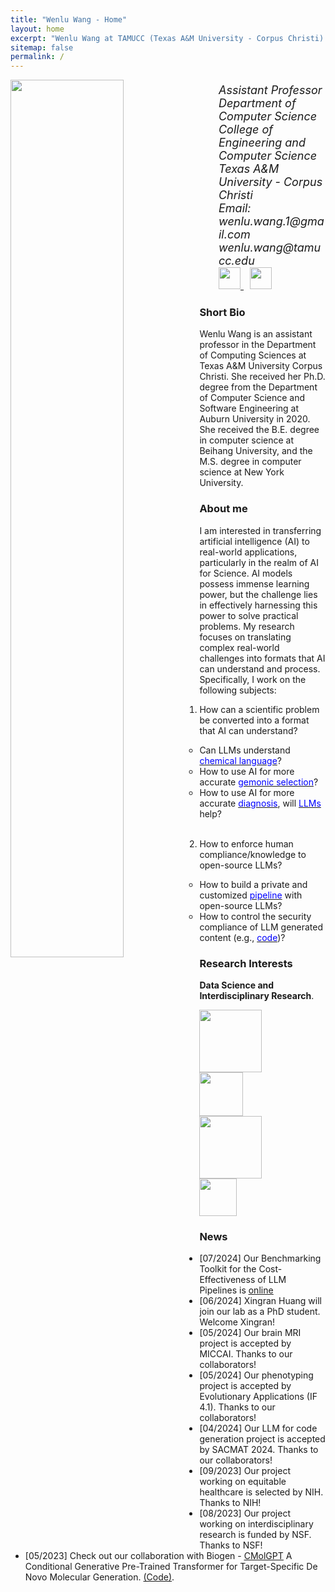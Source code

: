 ```yaml
---
title: "Wenlu Wang - Home"
layout: home
excerpt: "Wenlu Wang at TAMUCC (Texas A&M University - Corpus Christi)."
sitemap: false
permalink: /
---
```

<div class="col-sm-4 clearfix">
  <img src="{{ site.url }}{{ site.baseurl }}/images/wenlu1.jpg" class="img-responsive" width="60%" style="float: left" />
</div>
<div class="col-sm-8 clearfix" style="margin-top:20px; font-size:18px;">
<ul style="overflow: hidden">
<i>Assistant Professor<br>
Department of Computer Science<br>
College of Engineering and Computer Science<br>
Texas A&M University - Corpus Christi<br>
Email: wenlu.wang.1@gmail.com  wenlu.wang@tamucc.edu<br>
<a href="https://scholar.google.com/citations?user=YPVtn-UAAAAJ&hl=en">
        <img src="{{ site.url }}{{ site.baseurl }}/images/gscholar.png" style="width: 35px; box-shadow: none">
</a>&nbsp;
<a href="https://wenlu-w.github.io/lab/"><img src="{{ site.url }}{{ site.baseurl }}/images/aiii.png" style="width: 35px; box-shadow: none"></a>&nbsp;
</i>
<br>
</ul>
</div>


### Short Bio
Wenlu Wang is an assistant professor in the Department of Computing Sciences at Texas A&M University Corpus Christi. She received her Ph.D. degree from the Department of Computer Science and Software Engineering at Auburn University in 2020. She received the B.E. degree in computer science at Beihang University, and the M.S. degree in computer science at New York University.

### About me
I am interested in transferring artificial intelligence (AI) to real-world applications, particularly in the realm of AI for Science. AI models possess immense learning power, but the challenge lies in effectively harnessing this power to solve practical problems. My research focuses on translating complex real-world challenges into formats that AI can understand and process. Specifically, I work on the following subjects:


1. How can a scientific problem be converted into a format that AI can understand?

    - Can LLMs understand [<span style="color:blue">chemical language</span>](https://www.mdpi.com/1420-3049/28/11/4430)?
    - How to use AI for more accurate [<span style="color:blue">gemonic selection</span>](https://wenlu-w.github.io/project/2021/09/01/sequential.html)?
    - How to use AI for more accurate [<span style="color:blue">diagnosis</span>](https://arxiv.org/abs/2405.13190), will [<span style="color:blue">LLMs</span>](https://arxiv.org/pdf/2407.12797) help?   
    <br>
    
2. How to enforce human compliance/knowledge to open-source LLMs?

    - How to build a private and customized [<span style="color:blue">pipeline</span>](https://arxiv.org/pdf/2407.12797) with open-source LLMs?
    - How to control the security compliance of LLM generated content (e.g., [<span style="color:blue">code</span>](https://dl.acm.org/doi/abs/10.1145/3649158.3657032))?

### Research Interests
<b>Data Science and Interdisciplinary Research</b>.

<left><figure class="fourth">
  <img src="{{ site.url }}{{ site.baseurl }}/images/nsf.jpg" style="width: 100px; box-shadow: none">
  <img src="{{ site.url }}{{ site.baseurl }}/images/nih.png" style="width: 70px; box-shadow: none">
  <img src="{{ site.url }}{{ site.baseurl }}/images/sbir.png" style="width: 100px; box-shadow: none">
  <img src="{{ site.url }}{{ site.baseurl }}/images/aws.png" style="width: 60px; box-shadow: none">
</figure></left>



### News
- [07/2024] Our Benchmarking Toolkit for the Cost-Effectiveness of LLM Pipelines is <ins>[online](https://arxiv.org/abs/2407.12797)</ins>
- [06/2024] Xingran Huang will join our lab as a PhD student. Welcome Xingran!
- [05/2024] Our brain MRI project is accepted by MICCAI. Thanks to our collaborators!
- [05/2024] Our phenotyping project is accepted by Evolutionary Applications (IF 4.1). Thanks to our collaborators!
- [04/2024] Our LLM for code generation project is accepted by SACMAT 2024. Thanks to our collaborators!
- [09/2023] Our project working on equitable healthcare is selected by NIH. Thanks to NIH!
- [08/2023] Our project working on interdisciplinary research is funded by NSF. Thanks to NSF!
- [05/2023] Check out our collaboration with Biogen - <ins>[CMolGPT](https://www.mdpi.com/1420-3049/28/11/4430)</ins> A Conditional Generative Pre-Trained Transformer for Target-Specific De Novo Molecular Generation. [(Code)](https://github.com/VV123/cMolGPT).



